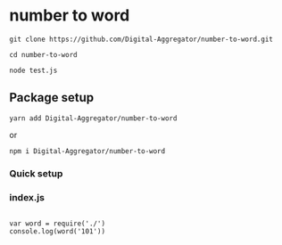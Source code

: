 # number to word

```
git clone https://github.com/Digital-Aggregator/number-to-word.git

cd number-to-word

node test.js
```

## Package setup
```
yarn add Digital-Aggregator/number-to-word
```
or
```
npm i Digital-Aggregator/number-to-word
```

### Quick setup 
### index.js
```

var word = require('./')
console.log(word('101'))

```